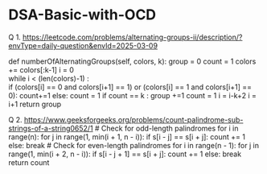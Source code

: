 # DSA-Basic-with-OCD
 Q 1.
 https://leetcode.com/problems/alternating-groups-ii/description/?envType=daily-question&envId=2025-03-09

  def numberOfAlternatingGroups(self, colors, k):
        group = 0
        count = 1
        colors += colors[:k-1]
        i = 0   
        while i < (len(colors)-1) :   
            if (colors[i] == 0 and colors[i+1] == 1) or (colors[i] == 1 and colors[i+1] == 0):
                count+=1
            else:
                count = 1
            if count  == k :
                group +=1
                count = 1
                i = i-k+2
            i = i+1
        return group




Q 2.
https://www.geeksforgeeks.org/problems/count-palindrome-sub-strings-of-a-string0652/1 
        # Check for odd-length palindromes
        for i in range(n):
            for j in range(1, min(i + 1, n - i)):
                if s[i - j] == s[i + j]:
                    count += 1
                else:
                    break
        # Check for even-length palindromes
        for i in range(n - 1):
            for j in range(1, min(i + 2, n - i)):
                if s[i - j + 1] == s[i + j]:
                    count += 1
                else:
                    break
        return count
